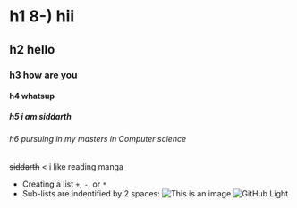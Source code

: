 # h1 8-) hii
## h2  hello 
### h3  how are you 
#### h4 whatsup
##### h5 i am siddarth
###### h6 _pursuing in my masters  in Computer science_
~~siddarth~~
< i like reading manga
+ Creating a list  `+`, `-`, or `*`
+  Sub-lists are indentified by 2 spaces:
![This is an image](https://www.teenvogue.com/story/27-best-bts-moments-2019)
![GitHub Light](https://github.com/github-light.png#gh-dark-mode-only)
